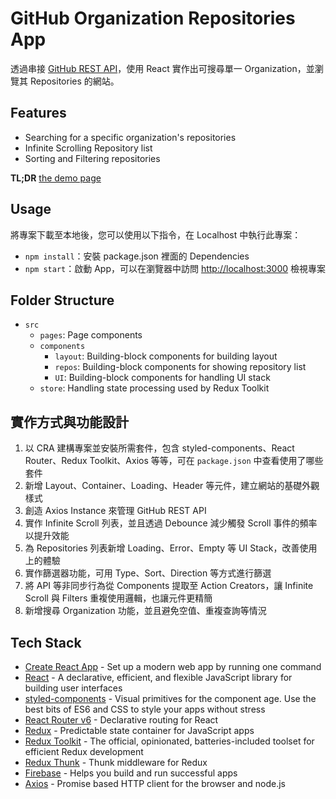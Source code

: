 # GitHub Organization Repositories App

透過串接 [GitHub REST API](https://docs.github.com/en/rest)，使用 React 實作出可搜尋單一 Organization，並瀏覽其 Repositories 的網站。

## Features

- Searching for a specific organization's repositories
- Infinite Scrolling Repository list
- Sorting and Filtering repositories

**TL;DR** [the demo page](https://github-org-repos-app.web.app/repos)

## Usage

將專案下載至本地後，您可以使用以下指令，在 Localhost 中執行此專案：

- `npm install`：安裝 package.json 裡面的 Dependencies
- `npm start`：啟動 App，可以在瀏覽器中訪問 [http://localhost:3000](http://localhost:3000) 檢視專案

## Folder Structure

- `src`
  - `pages`: Page components
  - `components`
    - `layout`: Building-block components for building layout
    - `repos`: Building-block components for showing repository list
    - `UI`: Building-block components for handling UI stack
  - `store`: Handling state processing used by Redux Toolkit

## 實作方式與功能設計

1. 以 CRA 建構專案並安裝所需套件，包含 styled-components、React Router、Redux Toolkit、Axios 等等，可在 `package.json` 中查看使用了哪些套件
2. 新增 Layout、Container、Loading、Header 等元件，建立網站的基礎外觀樣式
3. 創造 Axios Instance 來管理 GitHub REST API
4. 實作 Infinite Scroll 列表，並且透過 Debounce 減少觸發 Scroll 事件的頻率以提升效能
5. 為 Repositories 列表新增 Loading、Error、Empty 等 UI Stack，改善使用上的體驗
6. 實作篩選器功能，可用 Type、Sort、Direction 等方式進行篩選
7. 將 API 等非同步行為從 Components 提取至 Action Creators，讓 Infinite Scroll 與 Filters 重複使用邏輯，也讓元件更精簡
8. 新增搜尋 Organization 功能，並且避免空值、重複查詢等情況

## Tech Stack

- [Create React App](https://github.com/facebook/create-react-app) - Set up a modern web app by running one command
- [React](https://github.com/facebook/react/) - A declarative, efficient, and flexible JavaScript library for building user interfaces
- [styled-components](https://github.com/styled-components/styled-components) - Visual primitives for the component age. Use the best bits of ES6 and CSS to style your apps without stress
- [React Router v6](https://github.com/remix-run/react-router) - Declarative routing for React
- [Redux](https://github.com/reduxjs/redux) - Predictable state container for JavaScript apps
- [Redux Toolkit](https://github.com/reduxjs/redux-toolkit) - The official, opinionated, batteries-included toolset for efficient Redux development
- [Redux Thunk](https://github.com/reduxjs/redux-thunk) - Thunk middleware for Redux
- [Firebase](https://firebase.google.com/) - Helps you build and run successful apps
- [Axios](https://github.com/axios/axios) - Promise based HTTP client for the browser and node.js

